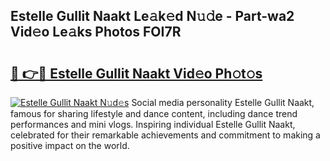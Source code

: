 ## Estelle Gullit Naakt Le𝚊k𝚎d N𝚞𝚍e - Part-wa2 Vid𝚎o Le𝚊ks Photos FOI7R

# <h2><a href="http://fb5gbbu.evod.top/?m=Estelle+Gullit+Naakt">🔗 👉🔴 Estelle Gullit Naakt Vid𝚎o Ph𝚘t𝚘s</a></h2>

[![Estelle Gullit Naakt N𝚞d𝚎s](https://i.imgur.com/8V9OHl7.gif)](http://fb5gbbu.evod.top/?m=Estelle+Gullit+Naakt)
Social media personality Estelle Gullit Naakt, famous for sharing lifestyle and dance content, including dance trend performances and mini vlogs. Inspiring individual Estelle Gullit Naakt, celebrated for their remarkable achievements and commitment to making a positive impact on the world. 
